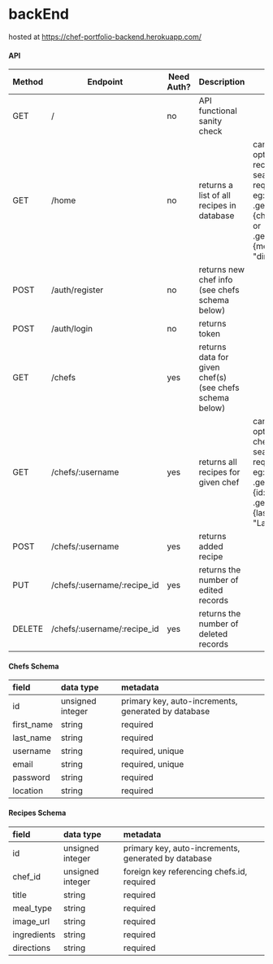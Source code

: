 # backEnd

hosted at
https://chef-portfolio-backend.herokuapp.com/

#### API

| Method | Endpoint                    | Need Auth? | Description                                             | Notes                                                                                                                  |
| ------ | --------------------------- | ---------- | ------------------------------------------------------- | ---------------------------------------------------------------------------------------------------------------------- |
| GET    | /                           | no         | API functional sanity check                             |                                                                                                                        |
| GET    | /home                       | no         | returns a list of all recipes in database               | can include optional recipes search in req.body, eg: .get('/home', {chef_id: 1}) or .get('/home', {meal_type: "dinner"}) |
| POST   | /auth/register              | no         | returns new chef info (see chefs schema below)          |                                                                                                                        |
| POST   | /auth/login                 | no         | returns token                                           |                                                                                                                        |
| GET    | /chefs                      | yes        | returns data for given chef(s) (see chefs schema below) |                                                                                                                        |
| GET    | /chefs/:username            | yes        | returns all recipes for given chef                      | can include optional chefs search in req.body, eg: .get('/chefs', {id: 1}) or .get('/chefs', {last_name: "Lagase"})    |
| POST   | /chefs/:username            | yes        | returns added recipe                                    |                                                                                                                        |
| PUT    | /chefs/:username/:recipe_id | yes        | returns the number of edited records                    |                                                                                                                        |
| DELETE | /chefs/:username/:recipe_id | yes        | returns the number of deleted records                   |                                                                                                                        |

#### Chefs Schema

| field      | data type        | metadata                                            |
| :--------- | :--------------- | :-------------------------------------------------- |
| id         | unsigned integer | primary key, auto-increments, generated by database |
| first_name | string           | required                                            |
| last_name  | string           | required                                            |
| username   | string           | required, unique                                    |
| email      | string           | required, unique                                    |
| password   | string           | required                                            |
| location   | string           | required                                            |

#### Recipes Schema

| field       | data type        | metadata                                            |
| :---------- | :--------------- | :-------------------------------------------------- |
| id          | unsigned integer | primary key, auto-increments, generated by database |
| chef_id     | unsigned integer | foreign key referencing chefs.id, required          |
| title       | string           | required                                            |
| meal_type   | string           | required                                            |
| image_url   | string           | required                                            |
| ingredients | string           | required                                            |
| directions  | string           | required                                            |
